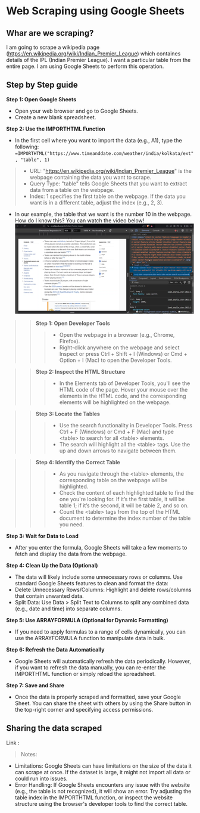 # Web Scraping using Google Sheets

## Whar are we scraping?
I am going to scrape a wikipedia page (https://en.wikipedia.org/wiki/Indian_Premier_League) which containes details of the IPL (Indian Premier League). I want a particular table from the entire page. I am using Google Sheets to perform this operation. 

## Step by Step guide 
**Step 1: Open Google Sheets**
- Open your web browser and go to Google Sheets.
- Create a new blank spreadsheet.

**Step 2: Use the IMPORTHTML Function**
- In the first cell where you want to import the data (e.g., A1), type the following:  `=IMPORTHTML("https://www.timeanddate.com/weather/india/kolkata/ext", "table", 1)`
> - URL: "https://en.wikipedia.org/wiki/Indian_Premier_League" is the webpage containing the data you want to scrape.
> - Query Type: "table" tells Google Sheets that you want to extract data from a table on the webpage.
> - Index: 1 specifies the first table on the webpage. If the data you want is in a different table, adjust the index (e.g., 2, 3).

- In our example, the table that we want is the number 10 in the webpage. How do I know this? You can watch the video below!
[![Watch the video](https://github.com/basu-binayak/Web-Scraping/blob/a9786d8b49a66a19bb71efd90fa5d8594ef7e8b9/Google%20Sheets%20Web%20Scraping/images/thumbnail.png)](https://github.com/basu-binayak/Web-Scraping/blob/a9786d8b49a66a19bb71efd90fa5d8594ef7e8b9/Google%20Sheets%20Web%20Scraping/videos/Table_number.mp4)
>> **Step 1: Open Developer Tools**
>>> - Open the webpage in a browser (e.g., Chrome, Firefox).
>>> - Right-click anywhere on the webpage and select Inspect or press Ctrl + Shift + I (Windows) or Cmd + Option + I (Mac) to open the Developer Tools.

>> **Step 2: Inspect the HTML Structure**
>>> - In the Elements tab of Developer Tools, you'll see the HTML code of the page.
Hover your mouse over the elements in the HTML code, and the corresponding elements will be highlighted on the webpage.

>> **Step 3: Locate the Tables**
>>> - Use the search functionality in Developer Tools. Press Ctrl + F (Windows) or Cmd + F (Mac) and type \<table\> to search for all \<table\> elements.
>>> - The search will highlight all the \<table\> tags. Use the up and down arrows to navigate between them.

>> **Step 4: Identify the Correct Table**
>>> - As you navigate through the \<table\> elements, the corresponding table on the webpage will be highlighted.
>>> - Check the content of each highlighted table to find the one you're looking for. If it’s the first table, it will be table 1; if it’s the second, it will be table 2, and so on.
>>> - Count the \<table\> tags from the top of the HTML document to determine the index number of the table you need.


**Step 3: Wait for Data to Load**
- After you enter the formula, Google Sheets will take a few moments to fetch and display the data from the webpage.

**Step 4: Clean Up the Data (Optional)**
- The data will likely include some unnecessary rows or columns. Use standard Google Sheets features to clean and format the data:
- Delete Unnecessary Rows/Columns: Highlight and delete rows/columns that contain unwanted data.
- Split Data: Use Data > Split Text to Columns to split any combined data (e.g., date and time) into separate columns.

**Step 5: Use ARRAYFORMULA (Optional for Dynamic Formatting)**
- If you need to apply formulas to a range of cells dynamically, you can use the ARRAYFORMULA function to manipulate data in bulk.

**Step 6: Refresh the Data Automatically**
- Google Sheets will automatically refresh the data periodically. However, if you want to refresh the data manually, you can re-enter the IMPORTHTML function or simply reload the spreadsheet.

**Step 7: Save and Share**
- Once the data is properly scraped and formatted, save your Google Sheet.
You can share the sheet with others by using the Share button in the top-right corner and specifying access permissions.

## Sharing the data scraped 
Link : 

> Notes:
- Limitations: Google Sheets can have limitations on the size of the data it can scrape at once. If the dataset is large, it might not import all data or could run into issues.
- Error Handling: If Google Sheets encounters any issue with the website (e.g., the table is not recognized), it will show an error. Try adjusting the table index in the IMPORTHTML function, or inspect the website structure using the browser's developer tools to find the correct table.
